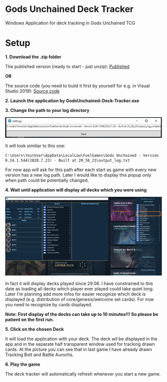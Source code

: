 ﻿# Gods Unchained Deck Tracker

Windows Application for deck tracking in Gods Unchained TCG


# Setup

**1. Download the .zip folder**

The published version (ready to start - just unzip): [Published](https://github.com/coin-coop/godsunchained-deck-tracker/releases/download/0.0.1.1/Gods.Unchained.Deck.Tracker.v.0.0.1.1.zip)

**OR**

The source code (you need to build it first by yourself for e.g. in Visual Studio 2019): [Source code](https://github.com/coin-coop/godsunchained-deck-tracker/archive/0.0.1.1.zip)

**2. Launch the application by GodsUnchained-Deck-Tracker.exe**

**3. Change the path to your log directory**

![Log directory path setting](/Docs/sc1.png)

It will look similiar to this one:

```
C:\Users\YourUser\AppData\LocalLow\FuelGames\Gods Unchained - Version 0.24.1.544(2020.7.23) - Built at 20_58_23\output_log.txt
```

For now app will ask for this path after each start as game with every new version has a new log path. Later I would like to display this popup only when path could be potentially changed.
 
**4. Wait until application will display all decks which you were using**

![Application view](/Docs/sc2.png)
 
In fact it will display decks played since 29.06. I have constrained to this date as loading all decks which player ever played could take quiet long. Later I'm planning add more infos for easier recognize which deck is displayed (e.g. distribution of core/genesis/welcome set cards). For now you need to recognize by cards displayed.

**Note: First display of the decks can take up to 10 minutes!!! So please be patient on the first run.**
 
**5. Click on the chosen Deck**
 
It will load the application with your deck. The deck wil be displayed in the app and in the separate half transparent window used for tracking drawn cards. At the picture you can see that in last game I have already drawn Tracking Bolt and Battle Aurochs.
 
**6. Play the game**
 
The deck tracker will automatically refresh whenever you start a new game.

